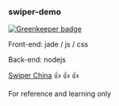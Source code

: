 ### swiper-demo

[![Greenkeeper badge](https://badges.greenkeeper.io/cikai/swiper-demo.svg)](https://greenkeeper.io/)

Front-end: jade / js / css

Back-end: nodejs

[Swiper China](http://www.swiper.com.cn/) :+1: :+1: :+1:

For reference and learning only
